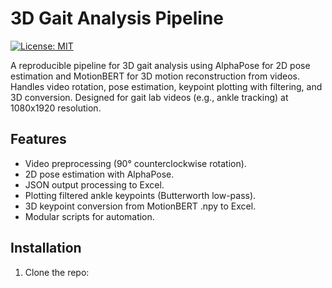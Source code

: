 # 3D Gait Analysis Pipeline

[![License: MIT](https://img.shields.io/badge/License-MIT-yellow.svg)](https://opensource.org/licenses/MIT)

A reproducible pipeline for 3D gait analysis using AlphaPose for 2D pose estimation and MotionBERT for 3D motion reconstruction from videos. Handles video rotation, pose estimation, keypoint plotting with filtering, and 3D conversion. Designed for gait lab videos (e.g., ankle tracking) at 1080x1920 resolution.

## Features
- Video preprocessing (90° counterclockwise rotation).
- 2D pose estimation with AlphaPose.
- JSON output processing to Excel.
- Plotting filtered ankle keypoints (Butterworth low-pass).
- 3D keypoint conversion from MotionBERT .npy to Excel.
- Modular scripts for automation.

## Installation
1. Clone the repo:
